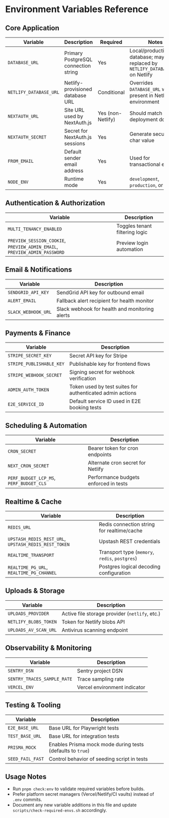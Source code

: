 # Environment Variables Reference

## Core Application
| Variable | Description | Required | Notes |
|----------|-------------|---------|-------|
| `DATABASE_URL` | Primary PostgreSQL connection string | Yes | Local/production database; may be replaced by `NETLIFY_DATABASE_URL` on Netlify |
| `NETLIFY_DATABASE_URL` | Netlify-provisioned database URL | Conditional | Overrides `DATABASE_URL` when present in Netlify environment |
| `NEXTAUTH_URL` | Site URL used by NextAuth.js | Yes (non-Netlify) | Should match deployment domain |
| `NEXTAUTH_SECRET` | Secret for NextAuth.js sessions | Yes | Generate secure 32+ char value |
| `FROM_EMAIL` | Default sender email address | Yes | Used for transactional emails |
| `NODE_ENV` | Runtime mode | Yes | `development`, `production`, or `test` |

## Authentication & Authorization
| Variable | Description |
|----------|-------------|
| `MULTI_TENANCY_ENABLED` | Toggles tenant filtering logic |
| `PREVIEW_SESSION_COOKIE`, `PREVIEW_ADMIN_EMAIL`, `PREVIEW_ADMIN_PASSWORD` | Preview login automation |

## Email & Notifications
| Variable | Description |
|----------|-------------|
| `SENDGRID_API_KEY` | SendGrid API key for outbound email |
| `ALERT_EMAIL` | Fallback alert recipient for health monitor |
| `SLACK_WEBHOOK_URL` | Slack webhook for health and monitoring alerts |

## Payments & Finance
| Variable | Description |
|----------|-------------|
| `STRIPE_SECRET_KEY` | Secret API key for Stripe |
| `STRIPE_PUBLISHABLE_KEY` | Publishable key for frontend flows |
| `STRIPE_WEBHOOK_SECRET` | Signing secret for webhook verification |
| `ADMIN_AUTH_TOKEN` | Token used by test suites for authenticated admin actions |
| `E2E_SERVICE_ID` | Default service ID used in E2E booking tests |

## Scheduling & Automation
| Variable | Description |
|----------|-------------|
| `CRON_SECRET` | Bearer token for cron endpoints |
| `NEXT_CRON_SECRET` | Alternate cron secret for Netlify |
| `PERF_BUDGET_LCP_MS`, `PERF_BUDGET_CLS` | Performance budgets enforced in tests |

## Realtime & Cache
| Variable | Description |
|----------|-------------|
| `REDIS_URL` | Redis connection string for realtime/cache |
| `UPSTASH_REDIS_REST_URL`, `UPSTASH_REDIS_REST_TOKEN` | Upstash REST credentials |
| `REALTIME_TRANSPORT` | Transport type (`memory`, `redis`, `postgres`) |
| `REALTIME_PG_URL`, `REALTIME_PG_CHANNEL` | Postgres logical decoding configuration |

## Uploads & Storage
| Variable | Description |
|----------|-------------|
| `UPLOADS_PROVIDER` | Active file storage provider (`netlify`, etc.) |
| `NETLIFY_BLOBS_TOKEN` | Token for Netlify blobs API |
| `UPLOADS_AV_SCAN_URL` | Antivirus scanning endpoint |

## Observability & Monitoring
| Variable | Description |
|----------|-------------|
| `SENTRY_DSN` | Sentry project DSN |
| `SENTRY_TRACES_SAMPLE_RATE` | Trace sampling rate |
| `VERCEL_ENV` | Vercel environment indicator |

## Testing & Tooling
| Variable | Description |
|----------|-------------|
| `E2E_BASE_URL` | Base URL for Playwright tests |
| `TEST_BASE_URL` | Base URL for integration tests |
| `PRISMA_MOCK` | Enables Prisma mock mode during tests (defaults to `true`) |
| `SEED_FAIL_FAST` | Control behavior of seeding script in tests |

## Usage Notes
- Run `pnpm check:env` to validate required variables before builds.
- Prefer platform secret managers (Vercel/Netlify/CI vaults) instead of `.env` commits.
- Document any new variable additions in this file and update `scripts/check-required-envs.sh` accordingly.
